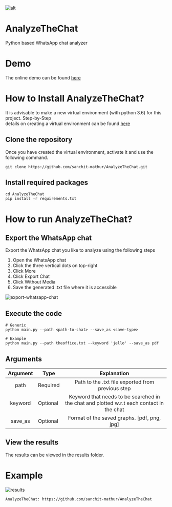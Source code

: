 
![alt](images/logo.png)
# AnalyzeTheChat
 Python based WhatsApp chat analyzer

# Demo
The online demo can be found [here](https://sites.google.com/view/sanchit-mathur/analyzethechat)


# How to Install AnalyzeTheChat?
It is advisable to make a new virtual environment (with python 3.6) for this project. Step-by-Step  
details on creating a virtual environment can be found [here](https://towardsdatascience.com/setting-up-python-platform-for-machine-learning-projects-cfd85682c54b)

## Clone the repository
Once you have created the virtual environment, activate it and use the following command.
```
git clone https://github.com/sanchit-mathur/AnalyzeTheChat.git
```

## Install required packages
```
cd AnalyzeTheChat
pip install -r requirements.txt
```

# How to run AnalyzeTheChat?
## Export the WhatsApp chat
Export the WhatsApp chat you like to analyze using the following steps
1. Open the WhatsApp chat
2. Click the three vertical dots on top-right
3. Click More
4. Click Export Chat
5. Click Without Media
6. Save the generated .txt file where it is accessible

![export-whatsapp-chat](images/export-whatsapp-chat.png)

## Execute the code
```
# Generic
python main.py --path <path-to-chat> --save_as <save-type>

# Example
python main.py --path theoffice.txt --keyword 'jello' --save_as pdf
```
## Arguments

| Argument 	| Type     	|                                        Explanation                                       	|
|:--------:	|----------	|:----------------------------------------------------------------------------------------:	|
|   path   	| Required 	| Path to the .txt file exported from previous step                                        	|
|  keyword 	| Optional 	| Keyword that needs to be searched in the chat and plotted w.r.t each contact in the chat 	|
| save_as  	| Optional 	| Format of the saved graphs. [pdf, png, jpg]                                              	|


## View the results
The results can be viewed in the results folder.


# Example
![results](images/example.png)


```
AnalyzeTheChat: https://github.com/sanchit-mathur/AnalyzeTheChat
```
